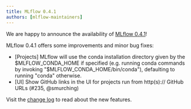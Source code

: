 ```yaml
---
title: MLflow 0.4.1
authors: [mlflow-maintainers]
---
```


We are happy to announce the availability of [MLflow 0.4.1](https://github.com/mlflow/mlflow/releases/tag/v0.4.1)!

MLflow 0.4.1 offers some improvements and minor bug fixes:

- [Projects] MLflow will use the conda installation directory given by the $MLFLOW_CONDA_HOME if specified (e.g. running conda commands by invoking "$MLFLOW_CONDA_HOME/bin/conda"), defaulting to running "conda" otherwise.
- [UI] Show GitHub links in the UI for projects run from http(s):// GitHub URLs (#235, @smurching)

Visit the [change log](https://github.com/mlflow/mlflow/blob/master/CHANGELOG.rst#041-2018-08-03) to read about the new features.
